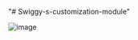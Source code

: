 "# Swiggy-s-customization-module" 

![image](https://user-images.githubusercontent.com/51263906/140656598-6bb24c41-723b-42fb-af2e-5a0d2fe5815f.png)
